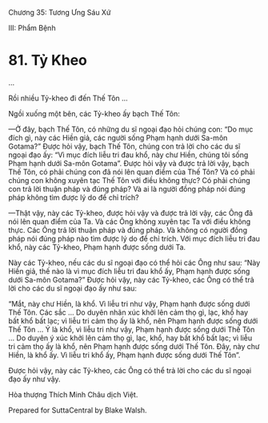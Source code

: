  

Chương 35: Tương Ưng Sáu Xứ

III: Phẩm Bệnh

# 81\. Tỷ Kheo

…

Rồi nhiều Tỷ-kheo đi đến Thế Tôn …

Ngồi xuống một bên, các Tỷ-kheo ấy bạch Thế Tôn:

—Ở đây, bạch Thế Tôn, có những du sĩ ngoại đạo hỏi chúng con: “Do mục đích gì, này các Hiền giả, các người sống Phạm hạnh dưới Sa-môn Gotama?” Ðược hỏi vậy, bạch Thế Tôn, chúng con trả lời cho các du sĩ ngoại đạo ấy: “Vì mục đích liễu tri đau khổ, này chư Hiền, chúng tôi sống Phạm hạnh dưới Sa-môn Gotama”. Ðược hỏi vậy và được trả lời vậy, bạch Thế Tôn, có phải chúng con đã nói lên quan điểm của Thế Tôn? Và có phải chúng con không xuyên tạc Thế Tôn với điều không thực? Có phải chúng con trả lời thuận pháp và đúng pháp? Và ai là người đồng pháp nói đúng pháp không tìm được lý do để chỉ trích?

—Thật vậy, này các Tỷ-kheo, được hỏi vậy và được trả lời vậy, các Ông đã nói lên quan điểm của Ta. Và các Ông không xuyên tạc Ta với điều không thực. Các Ông trả lời thuận pháp và đúng pháp. Và không có người đồng pháp nói đúng pháp nào tìm được lý do để chỉ trích. Với mục đích liễu tri đau khổ, này các Tỷ-kheo, Phạm hạnh được sống dưới Ta.

Này các Tỷ-kheo, nếu các du sĩ ngoại đạo có thể hỏi các Ông như sau: “Này Hiền giả, thế nào là vì mục đích liễu tri đau khổ ấy, Phạm hạnh được sống dưới Sa-môn Gotama?” Ðược hỏi vậy, này các Tỷ-kheo, các Ông có thể trả lời cho các du sĩ ngoại đạo ấy như sau:

“Mắt, này chư Hiền, là khổ. Vì liễu tri như vậy, Phạm hạnh được sống dưới Thế Tôn. Các sắc … Do duyên nhãn xúc khởi lên cảm thọ gì, lạc, khổ hay bất khổ bất lạc; vì liễu tri cảm thọ ấy là khổ, nên Phạm hạnh được sống dưới Thế Tôn … Ý là khổ, vì liễu tri như vậy, Phạm hạnh được sống dưới Thế Tôn … Do duyên ý xúc khởi lên cảm thọ gì, lạc, khổ, hay bất khổ bất lạc; vì liễu tri cảm thọ ấy là khổ, nên Phạm hạnh được sống dưới Thế Tôn. Ðây, này chư Hiền, là khổ ấy. Vì liễu tri khổ ấy, Phạm hạnh được sống dưới Thế Tôn”.

Ðược hỏi vậy, này các Tỷ-kheo, các Ông có thể trả lời cho các du sĩ ngoại đạo ấy như vậy.

Hòa thượng Thích Minh Châu dịch Việt.

Prepared for SuttaCentral by Blake Walsh.